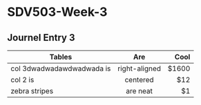 # SDV503-Week-3

## Journel Entry 3


| Tables        | Are           | Cool  |
| ------------- |:-------------:| -----:|
| col 3dwadwadawdwadwada is      | right-aligned | $1600 |
| col 2 is      | centered      |   $12 |
| zebra stripes | are neat      |    $1 |